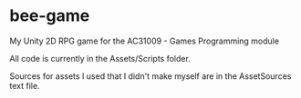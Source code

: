 # bee-game
My Unity 2D RPG game for the AC31009 - Games Programming module

All code is currently in the Assets/Scripts folder.

Sources for assets I used that I didn't make myself are in the AssetSources text file.
